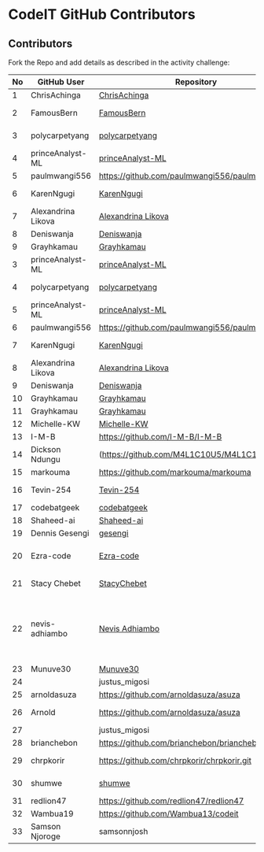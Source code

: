 # CodeIT GitHub Contributors

## Contributors

Fork the Repo and add details as described in the activity challenge:


|No  |GitHub User  |Repository  |About  |
|---------|---------|---------|---------|
|1     |    ChrisAchinga    |     [ChrisAchinga](https://github.com/ChrisAchinga/ChrisAchinga)    |    Not a robot     |
|2    |    FamousBern     |     [FamousBern](https://github.com/FamousBern/FamousBern.git)    |    software developer/SysAdmin     |
|3    |    polycarpetyang     |     [polycarpetyang](https://github.com/polycarpetyang/polycarpetyang.git)    |    code saved me. I develop Webs    |
|4 |  princeAnalyst-ML   |[princeAnalyst-ML](https://github.com/princeAnalyst-ML)      |   Data scientist |
|5 |  paulmwangi556   | https://github.com/paulmwangi556/paulmwangi556 | Tech guru |
6  |   KarenNgugi    | [KarenNgugi](https://www.github.com/KarenNgugi)    |   Better than everybody    |
|7 |  Alexandrina Likova   |[Alexandrina Likova](https://github.com/alexlikova)      |   Data scientist |
|8|Deniswanja|[Deniswanja](https://github.com/Deniswanja/Denis-wanja)|software engineer|
|9 | Grayhkamau | [Grayhkamau](https://github.com/Grayhkamau/Grayhkamau.git) | student |
|3 |  princeAnalyst-ML   |[princeAnalyst-ML](https://github.com/princeAnalyst-ML)      |   Data scientist |
|4    |    polycarpetyang     |     [polycarpetyang](https://github.com/polycarpetyang/polycarpetyang.git)    |    code saved me. I develop Webs    |
|5 |  princeAnalyst-ML   |[princeAnalyst-ML](https://github.com/princeAnalyst-ML)      |   Data scientist |
|6 |  paulmwangi556   | https://github.com/paulmwangi556/paulmwangi556 | Tech guru |
7  |   KarenNgugi    | [KarenNgugi](https://www.github.com/KarenNgugi)    |   Better than everybody    |
|8 |  Alexandrina Likova   |[Alexandrina Likova](https://github.com/alexlikova)      |   Data scientist |
|9|Deniswanja|[Deniswanja](https://github.com/Deniswanja/Denis-wanja)|software engineer|
|10 | Grayhkamau | [Grayhkamau](https://github.com/Grayhkamau/Grayhkamau.git) | student | 
|11 | Grayhkamau | [Grayhkamau](https://github.com/Grayhkamau/Grayhkamau.git) | student |
|12 | Michelle-KW | [Michelle-KW](https://github.com/Michelle-KW/Michelle-KW.git) | resilient |
|13| I-M-B | https://github.com/I-M-B/I-M-B | Data Analyst |
|14| Dickson Ndungu |(https://github.com/M4L1C10U5/M4L1C10U5) | Pin pointing all your vulnerabilities|
|15 | markouma | https://github.com/markouma/markouma | Programmer |
|16   |    Tevin-254     |    [Tevin-254](https://github.com/Tevin-254/Tevin-254.git)    |    Upcoming software engineer  |
|17| codebatgeek | [codebatgeek](https://github.com/codebatgeek/codebatgeek.git) | Beep Boop Boop|
|18|  Shaheed-ai| [Shaheed-ai](https://github.com/Shaheed-ai/Shaheed-ai.git)|Seito |
|19 | Dennis Gesengi | [gesengi](https://github.com/gesengi/gesengi.git) |Data analyst|
|20 | Ezra-code |[Ezra-code](https://github.com/Ezra-code/Ezra-code.git) | Fullstack web developer and app developer|
|21| Stacy Chebet | [StacyChebet](https://github.com/StacyChebet/StacyChebet.git) | I'm a creator that loves fun|
|22     |     <p>nevis-adhiambo</p> |<a href="https://github.com/nevis-adhiambo/nevis-adhiambo">Nevis Adhiambo</a>    |    <p>I'm a second year computer science student. Im passionate about technology.</p>|
|23    |    Munuve30     |     [Munuve30](https://github.com/Munuve30/Munuve30.git)    |    smart    |
|24  |  |justus_migosi|   |https://github.com/justus-migosi/justus-migosi |   |ego  |
|25|  arnoldasuza| https://github.com/arnoldasuza/asuza| Update |
 |26| Arnold | https://github.com/arnoldasuza/asuza |Trying to learn a new thing| 
|27  |  |justus_migosi|   |https://github.com/justus-migosi/justus-migosi |   |ego  |
|28| brianchebon|https://github.com/brianchebon/brianchebon.git|A.I Enthusiast|  
|29 |chrpkorir |https://github.com/chrpkorir/chrpkorir.git | Machine Learning Analyst |
|30 | shumwe |[shumwe](https://github.com/shumwe/shumwe.git) | Aspiring web developer.|
|31|redlion47|https://github.com/redlion47/redlion47|Data Scientist|
|32| Wambua19 | https://github.com/Wambua13/codeit |Data enthusiast|
|33|Samson Njoroge |samsonnjosh|programmer
